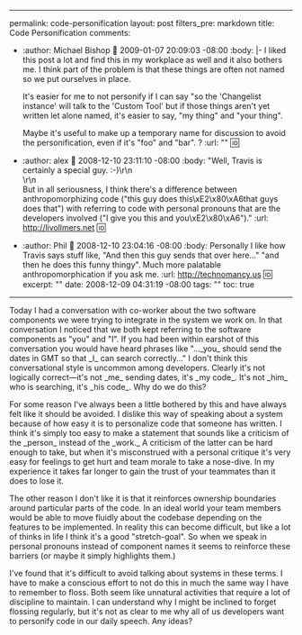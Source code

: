 ----- 
permalink: code-personification
layout: post
filters_pre: markdown
title: Code Personification
comments: 
- :author: Michael Bishop
  :date: 2009-01-07 20:09:03 -08:00
  :body: |-
    I liked this post a lot and find this in my workplace as well and it also bothers me. I think part of the problem is that these things are often not named so we put ourselves in place.
    
    It's easier for me to not personify if I can say "so the 'Changelist instance' will talk to the 'Custom Tool' but if those things aren't yet written let alone named, it's easier to say, "my thing" and "your thing".
    
    Maybe it's useful to make up a temporary name for discussion to avoid the personification, even if it's "foo" and "bar". ?
  :url: ""
  :id: 
- :author: alex
  :date: 2008-12-10 23:11:10 -08:00
  :body: "Well, Travis is certainly a special guy. :-)\r\n\
    \r\n\
    But in all seriousness, I think there's a difference between anthropomorphizing code (\"this guy does this\xE2\x80\xA6that guys does that\") with referring to code with personal pronouns that are the developers involved (\"I give you this and you\xE2\x80\xA6\")."
  :url: http://livollmers.net
  :id: 
- :author: Phil
  :date: 2008-12-10 23:04:16 -08:00
  :body: Personally I like how Travis says stuff like, "And then this guy sends that over here..."  "and then he does this funny thingy". Much more palatable anthropomorphication if you ask me.
  :url: http://technomancy.us
  :id: 
excerpt: ""
date: 2008-12-09 04:31:19 -08:00
tags: ""
toc: true
-----
<p>Today I had a conversation with co-worker about the two software components we were trying to integrate in the system we work on. In that conversation I noticed that we both kept referring to the software components as "you" and "I". If you had been within earshot of this conversation you would have heard phrases like "&#8230;_you_ should send the dates in GMT so that _I_ can search correctly&#8230;" I don't think this conversational style is uncommon among developers. Clearly it's not logically correct&#8212;it's not _me_ sending dates, it's _my code_. It's not _him_ who is searching, it's _his code_. Why do we do this?

<p>For some reason I've always been a little bothered by this and have always felt like it should be avoided. I dislike this way of speaking about a system because of how easy it is to personalize code that someone has written. I think it's simply too easy to make a statement that sounds like a criticism of the _person_ instead of the _work._ A criticism of the latter can be hard enough to take, but when it's misconstrued with a personal critique it's very easy for feelings to get hurt and team morale to take a nose-dive. In my experience it takes far longer to gain the trust of your teammates than it does to lose it.


<p>The other reason I don't like it is that it reinforces ownership boundaries around particular parts of the code. In an ideal world your team members would be able to move fluidly about the codebase depending on the features to be implemented. In reality this can become difficult, but like a lot of thinks in life I think it's a good "stretch-goal". So when we speak in personal pronouns instead of component names it seems to reinforce these barriers (or maybe it simply highlights them.)

<p>I've found that it's difficult to avoid talking about systems in these terms. I have to make a conscious effort to not do this in much the same way I have to remember to floss. Both seem like unnatural activities that require a lot of discipline to maintain. I can understand why I might be inclined to forget flossing regularly, but it's not as clear to me why all of us developers want to personify code in our daily speech. Any ideas?

